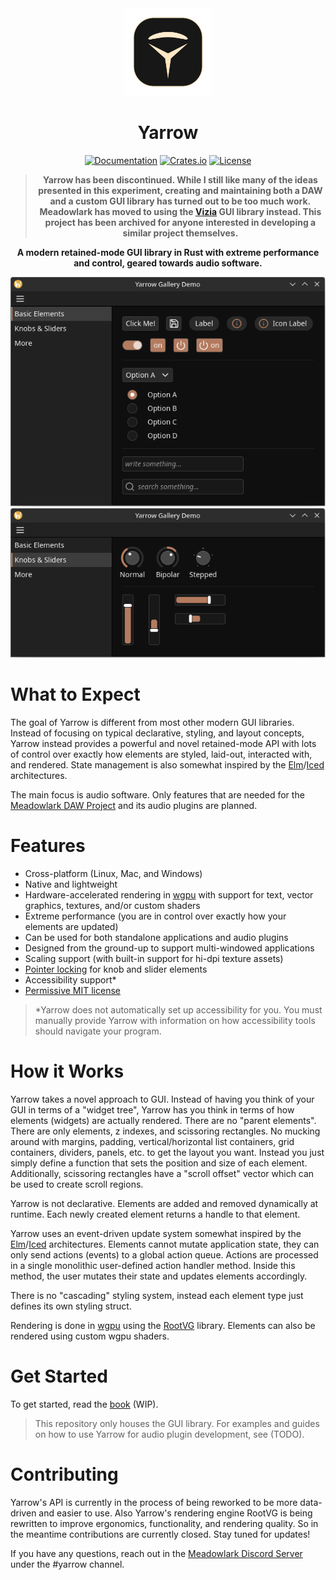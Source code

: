 <div align="center">

<img src="assets/logo.svg" width="140px" />

# Yarrow

[![Documentation](https://docs.rs/yarrow/badge.svg)](https://docs.rs/yarrow)
[![Crates.io](https://img.shields.io/crates/v/yarrow.svg)](https://crates.io/crates/yarrow)
[![License](https://img.shields.io/crates/l/yarrow.svg)](https://github.com/MeadowlarkDAW/Yarrow/blob/main/LICENSE)

> **Yarrow has been discontinued. While I still like many of the ideas presented in this experiment, creating and maintaining both a DAW and a custom GUI library has turned out to be too much work. Meadowlark has moved to using the [Vizia](https://github.com/vizia/vizia) GUI library instead. This project has been archived for anyone interested in developing a similar project themselves.**

**A modern retained-mode GUI library in Rust with extreme performance and control, geared towards audio software.**

![gallery screenshot](screenshots/gallery-basic-elements.png)
![gallery screenshot](screenshots/gallery-knobs-and-sliders.png)

</div>

# What to Expect

The goal of Yarrow is different from most other modern GUI libraries. Instead of focusing on typical declarative, styling, and layout concepts, Yarrow instead provides a powerful and novel retained-mode API with lots of control over exactly how elements are styled, laid-out, interacted with, and rendered. State management is also somewhat inspired by the [Elm]/[Iced] architectures.

The main focus is audio software. Only features that are needed for the [Meadowlark DAW Project](https://github.com/MeadowlarkDAW/Meadowlark) and its audio plugins are planned.

# Features

* Cross-platform (Linux, Mac, and Windows)
* Native and lightweight
* Hardware-accelerated rendering in [wgpu] with support for text, vector graphics, textures, and/or custom shaders
* Extreme performance (you are in control over exactly how your elements are updated)
* Can be used for both standalone applications and audio plugins
* Designed from the ground-up to support multi-windowed applications
* Scaling support (with built-in support for hi-dpi texture assets)
* [Pointer locking](https://developer.mozilla.org/en-US/docs/Web/API/Pointer_Lock_API) for knob and slider elements
* Accessibility support*
* [Permissive MIT license](./LICENSE)

> \*Yarrow does not automatically set up accessibility for you. You must manually provide Yarrow with information on how accessibility tools should navigate your program.

# How it Works

Yarrow takes a novel approach to GUI. Instead of having you think of your GUI in terms of a "widget tree", Yarrow has you think in terms of how elements (widgets) are actually rendered. There are no "parent elements". There are only elements, z indexes, and scissoring rectangles. No mucking around with margins, padding, vertical/horizontal list containers, grid containers, dividers, panels, etc. to get the layout you want. Instead you just simply define a function that sets the position and size of each element. Additionally, scissoring rectangles have a "scroll offset" vector which can be used to create scroll regions.

Yarrow is not declarative. Elements are added and removed dynamically at runtime. Each newly created element returns a handle to that element.

Yarrow uses an event-driven update system somewhat inspired by the [Elm]/[Iced] architectures. Elements cannot mutate application state, they can only send actions (events) to a global action queue. Actions are processed in a single monolithic user-defined action handler method. Inside this method, the user mutates their state and updates elements accordingly.

There is no "cascading" styling system, instead each element type just defines its own styling struct.

Rendering is done in [wgpu] using the [RootVG](https://github.com/MeadowlarkDAW/rootvg) library. Elements can also be rendered using custom wgpu shaders.

# Get Started

To get started, read the [book](https://meadowlark.app/yarrow-book/) (WIP).

> This repository only houses the GUI library. For examples and guides on how to use Yarrow for audio plugin development, see (TODO).

# Contributing

Yarrow's API is currently in the process of being reworked to be more data-driven and easier to use. Also Yarrow's rendering engine RootVG is being rewritten to improve ergonomics, functionality, and rendering quality. So in the meantime contributions are currently closed. Stay tuned for updates!

If you have any questions, reach out in the [Meadowlark Discord Server](https://discord.gg/2W3Xvc8wy4) under the #yarrow channel.

[wgpu]: https://wgpu.rs
[project board]: https://github.com/orgs/MeadowlarkDAW/projects/4
[Elm]: https://elm-lang.org
[Iced]: https://github.com/iced-rs/iced
